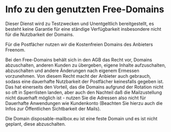 # Info zu den genutzten Free-Domains

Dieser Dienst wird zu Testzwecken und Unentgeltlich bereitgestellt, es besteht keine Garantie für eine ständige Verfügbarkeit insbesondere nicht für die Nutzbarkeit der Domains.

Für die Postfächer nutzen wir die Kostenfreien Domains des Anbieters Freenom. 

Bei den Free-Domains behält sich in den AGB das Recht vor, Domains abzuschalten, anderen Kunden zu übergeben, eigene Inhalte aufzuschalten, abzuschalten und andere Änderungen nach eigenem Ermessen vorzunehmen.
Von diesem Recht macht der Anbieter auch gebrauch, sodass eine dauerhafte Nutzbarkeit der Postfächer keinesfalls gegeben ist. 
Das hat einerseits den Vorteil, das die Domains aufgrund der Rotation nicht so oft in Sperrlisten landen, aber auch den Nachteil daß die Mailzustellung nicht dauerhaft möglich ist - nutzen Sie die Adressen also nicht für Dauerhafte Anwendungen wie Kundenkonto (Beachten Sie hierzu auch die Infos zur Öffentlichen Sichtbarkeit der Mails). 




Die Domain disposable-mailbox.eu ist eine feste Domain und es ist nicht geplant, diese abzuschalten. 
